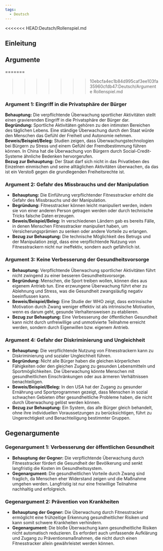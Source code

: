 ```yaml
---
tags:
  - Deutsch
---
```

<<<<<<< HEAD:Deutsch/Rollenspiel.md
## Einleitung


## Argumente
=======
>>>>>>> 10ebcfa4ec1b84d995caf3ee103fa35960cfdb47:Deutsch/Argumente Rollenspiel.md
### Argument 1: Eingriff in die Privatsphäre der Bürger

**Behauptung:** Die verpflichtende Überwachung sportlicher Aktivitäten stellt einen gravierenden Eingriff in die Privatsphäre der Bürger dar.  
**Begründung:** Sportliche Aktivitäten gehören zu den intimsten Bereichen des täglichen Lebens. Eine ständige Überwachung durch den Staat würde den Menschen das Gefühl der Freiheit und Autonomie nehmen.  
**Beweis/Beispiel/Beleg:** Studien zeigen, dass Überwachungstechnologien bei Bürgern zu Stress und einem Gefühl der Fremdbestimmung führen können. In China hat die Überwachung von Bürgern durch Social-Credit-Systeme ähnliche Bedenken hervorgerufen.  
**Bezug zur Behauptung:** Der Staat darf sich nicht in das Privatleben des Einzelnen einmischen und seine alltäglichen Aktivitäten überwachen, da das ist ein Verstoß gegen die grundlegenden Freiheitsrechte ist.

### Argument 2: Gefahr des Missbrauchs und der Manipulation

- **Behauptung:** Die Einführung verpflichtender Fitnesstracker erhöht die Gefahr des Missbrauchs und der Manipulation.
- **Begründung:** Fitnesstracker können leicht manipuliert werden, indem sie von einer anderen Person getragen werden oder durch technische Tricks falsche Daten erzeugen.
- **Beweis/Beispiel/Beleg:** In verschiedenen Ländern gab es bereits Fälle, in denen Menschen Fitnesstracker manipuliert haben, um Versicherungsprämien zu senken oder andere Vorteile zu erlangen.
- **Bezug zur Behauptung:** Die technische Möglichkeit des Betrugs und der Manipulation zeigt, dass eine verpflichtende Nutzung von Fitnesstrackern nicht nur ineffektiv, sondern auch gefährlich ist.

### Argument 3: Keine Verbesserung der Gesundheitsvorsorge

- **Behauptung:** Verpflichtende Überwachung sportlicher Aktivitäten führt nicht zwingend zu einer besseren Gesundheitsvorsorge.
- **Begründung:** Menschen, die Sport treiben wollen, können dies aus eigenem Antrieb tun. Eine erzwungene Überwachung führt eher zu Ablehnung und Stress, was die Gesundheit zwangsläufig negativ beeinflussen kann.
- **Beweis/Beispiel/Beleg:** Eine Studie der WHO zeigt, dass extrinsische Motivation durch Zwang weniger effektiv ist als intrinsische Motivation, wenn es darum geht, gesunde Verhaltensweisen zu etablieren.
- **Bezug zur Behauptung:** Eine Verbesserung der öffentlichen Gesundheit kann nicht durch unfreiwillige und unmotivierte Teilnahme erreicht werden, sondern durch Eigenwillen bzw. eigenem Antrieb.

### Argument 4: Gefahr der Diskriminierung und Ungleichheit

- **Behauptung:** Die verpflichtende Nutzung von Fitnesstrackern kann zu Diskriminierung und sozialer Ungleichheit führen.
- **Begründung:** Nicht alle Bürger haben die gleichen körperlichen Fähigkeiten oder den gleichen Zugang zu gesunden Lebensmitteln und Sportmöglichkeiten. Die Überwachung könnte Menschen mit gesundheitlichen Einschränkungen oder aus ärmeren Verhältnissen benachteiligen.
- **Beweis/Beispiel/Beleg:** In den USA hat der Zugang zu gesunder Ernährung und Sportprogrammen gezeigt, dass Menschen in sozial schwachen Gebieten öfter gesundheitliche Probleme haben, die nicht durch Überwachung gelöst werden können.
- **Bezug zur Behauptung:** Ein System, das alle Bürger gleich behandelt, ohne ihre individuellen Voraussetzungen zu berücksichtigen, führt zu Ungerechtigkeit und Benachteiligung bestimmter Gruppen.

## Gegenargumente

### Gegenargument 1: Verbesserung der öffentlichen Gesundheit

- **Behauptung der Gegner:** Die verpflichtende Überwachung durch Fitnesstracker fördert die Gesundheit der Bevölkerung und senkt langfristig die Kosten im Gesundheitssystem.
- **Gegenargument:** Die gesundheitlichen Vorteile durch Zwang sind fraglich, da Menschen eher Widerstand zeigen und die Maßnahme umgehen werden. Langfristig ist nur eine freiwillige Teilnahme nachhaltig und erfolgreich.
### Gegenargument 2: Prävention von Krankheiten

- **Behauptung der Gegner:** Die Überwachung durch Fitnesstracker ermöglicht eine frühzeitige Erkennung gesundheitlicher Risiken und kann somit schwere Krankheiten verhindern.
- **Gegenargument:** Die bloße Überwachung kann gesundheitliche Risiken nicht automatisch reduzieren. Es erfordert auch umfassende Aufklärung und Zugang zu Präventionsmaßnahmen, die nicht durch einen Fitnesstracker allein gewährleistet werden können.